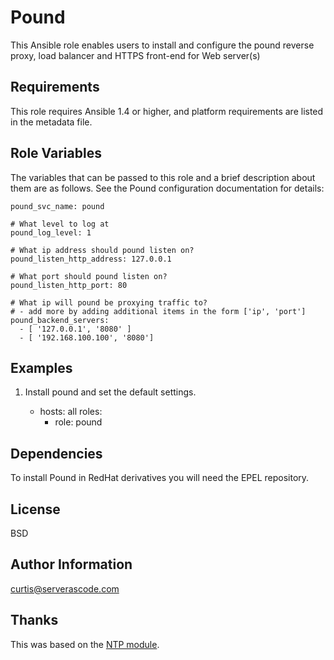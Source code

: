 Pound
=====

This Ansible role enables users to install and configure the pound reverse proxy, load balancer and HTTPS front-end for Web server(s)

Requirements
------------

This role requires Ansible 1.4 or higher, and platform requirements are listed
in the metadata file.

Role Variables
--------------

The variables that can be passed to this role and a brief description about
them are as follows. See the Pound configuration documentation for details:


	pound_svc_name: pound

	# What level to log at
	pound_log_level: 1

	# What ip address should pound listen on?
	pound_listen_http_address: 127.0.0.1

	# What port should pound listen on?
	pound_listen_http_port: 80

	# What ip will pound be proxying traffic to?
	# - add more by adding additional items in the form ['ip', 'port']
	pound_backend_servers: 
	  - [ '127.0.0.1', '8080' ]
	  - [ '192.168.100.100', '8080']


Examples
--------

1) Install pound and set the default settings.

	- hosts: all
	  roles:
	    - role: pound

Dependencies
------------

To install Pound in RedHat derivatives you will need the EPEL repository.

License
-------

BSD

Author Information
------------------

curtis@serverascode.com

Thanks
------

This was based on the [NTP module](https://github.com/bennojoy/ntp).
